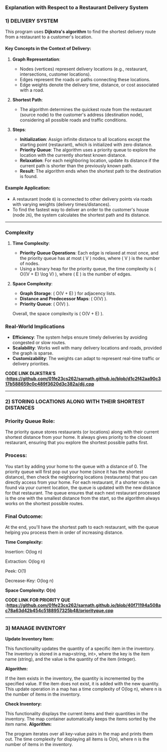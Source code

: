 ### Explanation with Respect to a Restaurant Delivery System

### 1) DELIVERY SYSTEM 

This program uses **Dijkstra's algorithm** to find the shortest delivery route from a restaurant to a customer's location.

#### Key Concepts in the Context of Delivery:
1. **Graph Representation**:  
   - Nodes (vertices) represent delivery locations (e.g., restaurant, intersections, customer locations).
   - Edges represent the roads or paths connecting these locations.
   - Edge weights denote the delivery time, distance, or cost associated with a road.

2. **Shortest Path**:
   - The algorithm determines the quickest route from the restaurant (source node) to the customer's address (destination node), considering all possible roads and traffic conditions.

3. **Steps**:
   - **Initialization**: Assign infinite distance to all locations except the starting point (restaurant), which is initialized with zero distance.
   - **Priority Queue**: The algorithm uses a priority queue to explore the location with the currently shortest known distance.
   - **Relaxation**: For each neighboring location, update its distance if the current path is shorter than the previously known path.
   - **Result**: The algorithm ends when the shortest path to the destination is found.

#### Example Application:
- A restaurant (node `0`) is connected to other delivery points via roads with varying weights (delivery times/distances).
- To find the fastest way to deliver an order to the customer's house (node `26`), the system calculates the shortest path and its distance.

---

### Complexity

1. **Time Complexity**:
   - **Priority Queue Operations**: Each edge is relaxed at most once, and the priority queue has at most \( V \) nodes, where \( V \) is the number of nodes.
   - Using a binary heap for the priority queue, the time complexity is \( O((V + E) \log V) \), where \( E \) is the number of edges.

2. **Space Complexity**:
   - **Graph Storage**: \( O(V + E) \) for adjacency lists.
   - **Distance and Predecessor Maps**: \( O(V) \).
   - **Priority Queue**: \( O(V) \).

   Overall, the space complexity is \( O(V + E) \).



### Real-World Implications
- **Efficiency**: The system helps ensure timely deliveries by avoiding congested or slow routes.
- **Scalability**: Works well with many delivery locations and roads, provided the graph is sparse.
- **Customizability**: The weights can adapt to represent real-time traffic or delivery priorities.


**CODE LINK  DIJKSTRA'S :https://github.com/01fe23cs262/sarnath.github.io/blob/d1c2f42aa90c317b588659c0c489f3620d3c382a/dij.cpp**

---



### 2) STORING LOCATIONS ALONG WITH THEIR SHORTEST DISTANCES

### Priority Queue Role:

The priority queue stores restaurants (or locations) along with their current shortest distance from your home.
It always gives priority to the closest restaurant, ensuring that you explore the shortest possible paths first.

### Process:

You start by adding your home to the queue with a distance of 0.
The priority queue will first pop out your home (since it has the shortest distance), then check the neighboring locations (restaurants) that you can directly access from your home.
For each restaurant, if a shorter route is found via your current location, the queue is updated with the new distance for that restaurant.
The queue ensures that each next restaurant processed is the one with the smallest distance from the start, so the algorithm always works on the shortest possible routes.

### Final Outcome:

At the end, you'll have the shortest path to each restaurant, with the queue helping you process them in order of increasing distance.

**Time Complexity:**

Insertion: O(log n) 

Extraction: O(log n) 

Peek: O(1) 

Decrease-Key: O(log n) 

**Space Complexity: O(n)**

**CODE LINK FOR PRIORITY QUE :https://github.com/01fe23cs262/sarnath.github.io/blob/40f71194a508ac78a63d42b454c5188957325b48/priorityque.cpp**

---

### 3) MANAGE INVENTORY

**Update Inventory Item:**

This functionality updates the quantity of a specific item in the inventory.
The inventory is stored in a map<string, int>, where the key is the item name (string), and the value is the quantity of the item (integer).

**Algorithm:**

If the item exists in the inventory, the quantity is incremented by the specified value. If the item does not exist, it is added with the new quantity.
This update operation in a map has a time complexity of O(log n), where n is the number of items in the inventory.

**Check Inventory:**

This functionality displays the current items and their quantities in the inventory.
The map container automatically keeps the items sorted by the item name.
**Algorithm:**

The program iterates over all key-value pairs in the map and prints them out.
The time complexity for displaying all items is O(n), where n is the number of items in the inventory.

